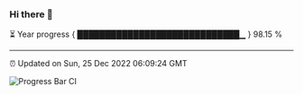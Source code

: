 ### Hi there 👋

⏳ Year progress { █████████████████████████████▁ } 98.15 %

---

⏰ Updated on Sun, 25 Dec 2022 06:09:24 GMT

![Progress Bar CI](https://github.com/Shyam-Makwana/GitHub-Actions-Demo/workflows/Progress%20Bar%20CI/badge.svg)
